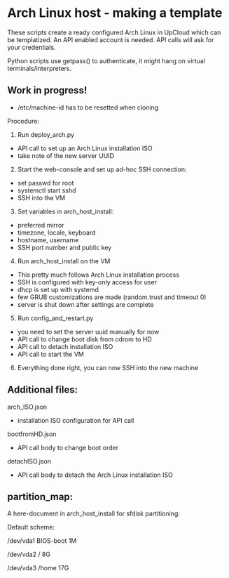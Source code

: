 # Arch Linux host - making a template

These scripts create a ready configured Arch Linux in UpCloud
which can be templatized. An API enabled account is needed.
API calls will ask for your credentials.

Python scripts use getpass() to authenticate, it might hang
on virtual terminals/interpreters.

## Work in progress!

- /etc/machine-id has to be resetted when cloning

Procedure:

1. Run deploy_arch.py
  - API call to set up an Arch Linux installation ISO
  - take note of the new server UUID 
2. Start the web-console and set up ad-hoc SSH connection:
  - set passwd for root
  - systemctl start sshd
  - SSH into the VM
3. Set variables in arch_host_install:
  - preferred mirror
  - timezone, locale, keyboard
  - hostname, username
  - SSH port number and public key
4. Run arch_host_install on the VM
  - This pretty much follows Arch Linux installation process
  - SSH is configured with key-only access for user
  - dhcp is set up with systemd
  - few GRUB customizations are made (random.trust and timeout 0)
  - server is shut down after settings are complete
5. Run config_and_restart.py
  - you need to set the server uuid manually for now
  - API call to change boot disk from cdrom to HD
  - API call to detach installation ISO
  - API call to start the VM
6. Everything done right, you can now SSH into the new machine

## Additional files:

arch_ISO.json
- installation ISO configuration for API call

bootfromHD.json
- API call body to change boot order

detachISO.json
- API call body to detach the Arch Linux installation ISO

## partition_map:

A here-document in arch_host_install for sfdisk partitioning:

Default scheme:

/dev/vda1 BIOS-boot 1M

/dev/vda2 / 8G

/dev/vda3 /home 17G


